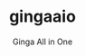 ---
layout: project

permalink: /projetos/gingaaio/

title: gingaaio
subtitle: "Ginga All in One"

duration: 2011 - 2013

excerpt: "Ginga All in One is a virtual machine for execution and authoring of <a href=\"http://ncl.org.br/\">NCL</a> application. Unlike the <a href=\"http://www.softwarepublico.gov.br/dotlrn/clubs/ginga/gingancl/xowiki/gingancl_vm\">Set-top Box Virtual Ginga-NCL</a>, the gingaaio includes a graphical environment to make even easier to create and execute these applications."

categories: 
 - projetos
 - ferramentas
 
tags:
  - virtual machine
  - vmware
  - eclipse
  - multimídia
  - ncleclipse
  - linux
  - ginga
  - ncl
  - nclcomposer
  - telemidia
  - gingaaio
  - puc-rio
---